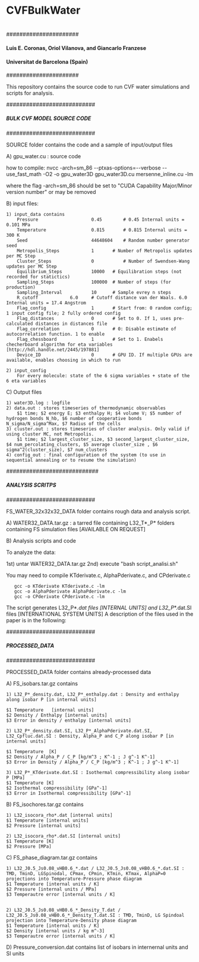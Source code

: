 # CVFBulkWater
#
######################
####
#### Luis E. Coronas, Oriol Vilanova, and Giancarlo Franzese
####
#### Universitat de Barcelona (Spain)
####
######################

This repository contains the source code to run CVF water simulations and scripts for analysis.

###########################
##### BULK CVF MODEL SOURCE CODE
###########################

SOURCE folder contains the code and a sample of input/output files

A) gpu_water.cu : source code

 how to compile: nvcc -arch=sm_86 --ptxas-options=--verbose --use_fast_math -O2 -o gpu_water3D gpu_water3D.cu mersenne_inline.cu -lm
	
 where the flag -arch=sm_86 should be set to "CUDA Capability Major/Minor version number" or may be removed
	
B) input files:

	1) input_data contains
		Pressure                    0.45    	# 0.45 Internal units = 0.101 MPa
		Temperature                 0.815    	# 0.815 Internal units = 300 K
		Seed                        44648604	# Random number generator seed
		Metropolis_Steps            1		# Number of Metropolis updates per MC Step
		Cluster_Steps               0           # Number of Swendsen-Wang updates per MC Step
		Equilibrium_Steps           10000	# Equilibration steps (not recorded for statictics)
		Sampling_Steps              100000	# Number of steps (for production)
		Sampling_Interval           10		# Sample evrey n steps
		R_cutoff		    6.0		# Cutoff distance van der Waals. 6.0 Internal units = 17.4 Angstrom
		Flag_config                 1		# Start from: 0 random config; 1 input config file; 2 fully ordered config
		Flag_distances              0		# Set to 0. If 1, uses pre-calculated distances in distances file
		Flag_correlation            0		# 0: Disable estimate of autocorrelation function. 1 to enable
		Flag_chessboard             1		# Set to 1. Enabels checherboard algorithm for eta variables [http://hdl.handle.net/2445/197881]
		Device_ID                   0		# GPU ID. If multiple GPUs are available, enables choosing in which to run
		
	2) input_config
		For every molecule: state of the 6 sigma variables + state of the 6 eta variables
		
C) Output files

	1) water3D.log : logfile
	2) data.out : stores timeseries of thermodynamic observables
	    $1 time; $2 energy E; $3 enthalpy H; $4 volume V; $5 number of hydrogen bonds N_hb, $6 number of cooperative bonds N_sigma/N_sigma^Max, $7 Radius of the cells 
	3) cluster.out : stores timeseries of cluster analysis. Only valid if using cluster MC, not Metropolis.
	    $1 time; $2 largest_cluster_size, $3 second_largest_cluster_size, $4 num_percolating_clusters, $5 average cluster_size , $6 sigma^2(cluster_size), $7 num_clusters
	4) config_out : final configuration of the system (to use in sequential annealing or to resume the simulation)

############################
##### ANALYSIS SCRITPS
###########################

FS_WATER_32x32x32_DATA folder contains rough data and analysis script.

A) WATER32_DATA.tar.gz : a tarred file containing L32_T*_P* folders containing FS simulation files [AVAILABLE ON REQUEST]

B) Analysis scripts and code

To analyze the data:

   1st) untar WATER32_DATA.tar.gz
   2nd) execute "bash script_analisi.sh"
   
   You may need to compile KTderivate.c, AlphaPderivate.c, and CPderivate.c
   
	   gcc -o KTderivate KTderivate.c -lm
	   gcc -o AlphaPderivate AlphaPderivate.c -lm
	   gcc -o CPderivate CPderivate.c -lm
            
The script generates L32_P*_*.dat files [INTERNAL UNITS] and L32_P*_*.dat.SI files [INTERNATIONAL SYSTEM UNITS]
A description of the files used in the paper is in the following:

###########################
##### PROCESSED_DATA
###########################

PROCESSED_DATA folder contains already-processed data

A) FS_isobars.tar.gz contains 

	1) L32_P*_density.dat, L32_P*_enthalpy.dat : Density and enthalpy along isobar P [in internal units]

	$1 Temperature   [internal units]
	$2 Density / Enthalpy [internal units]
	$3 Error in density / enthalpy [internal units]

	2) L32_P*_density.dat.SI, L32_P*_AlphaPderivate.dat.SI, L32_Cpfluc.dat.SI : Density, Alpha_P and C_P along isobar P [in internal units]

	$1 Temperature  [K]
	$2 Density / Alpha_P / C_P [kg/m^3 ; K^-1 ; J g^-1 K^-1] 
	$3 Error in Density / Alpha_P / C_P [kg/m^3 ; K^-1 ; J g^-1 K^-1] 

	3) L32_P*_KTderivate.dat.SI : Isothermal compressibility along isobar P [MPa]
	$1 Temperature [K]
	$2 Isothermal compressibility [GPa^-1]
	$3 Error in Isothermal compressibility [GPa^-1]
	
B) FS_isochores.tar.gz contains 

	1) L32_isocora_rho*.dat [internal units]
	$1 Temperature [internal units]
	$2 Pressure [internal units]
	
	2) L32_isocora_rho*.dat.SI [internal units]
	$1 Temperature [K]
	$2 Pressure [MPa]
	
C) FS_phase_diagram.tar.gz contains

	1) L32_J0.5_Js0.08_vHB0.6_*.dat / L32_J0.5_Js0.08_vHB0.6_*.dat.SI : TMD, TminD, LGSpinodal, CPmax, CPmin, KTmin, KTmax, AlphaP=0 projections into Temperature-Pressure phase diagram
	$1 Temperature [internal units / K]
	$2 Pressure [internal units / MPa]
	$3 Temperautre error [internal units / K]
	
	
	2) L32_J0.5_Js0.08_vHB0.6_*_Density_T.dat /  L32_J0.5_Js0.08_vHB0.6_*_Density_T.dat.SI : TMD, TminD, LG Spindoal projection into Temperature-Density phase diagram
	$1 Temperature [internal units / K]
	$2 Density [internal units / kg m^-3]
	$3 Temperautre error [internal units / K]

 D) Pressure_conversion.dat contains list of isobars in internernal units and SI units
	
	
